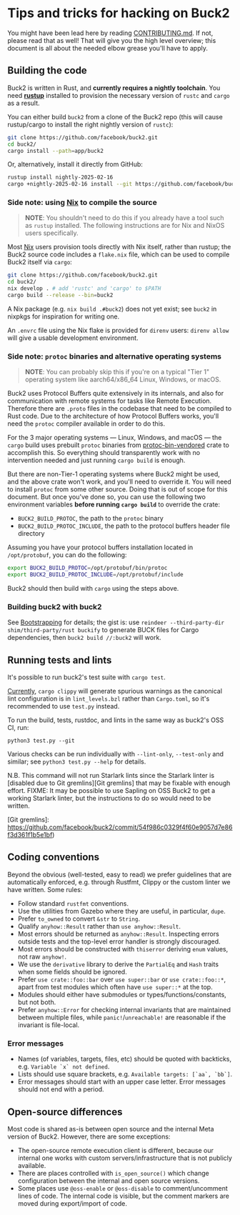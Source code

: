 # Tips and tricks for hacking on Buck2

You might have been lead here by reading [CONTRIBUTING.md](/CONTRIBUTING.md). If
not, please read that as well! That will give you the high level overview; this
document is all about the needed elbow grease you'll have to apply.

## Building the code

Buck2 is written in Rust, and **currently requires a nightly toolchain**. You
need **[rustup](https://rustup.rs)** installed to provision the necessary
version of `rustc` and `cargo` as a result.

You can either build `buck2` from a clone of the Buck2 repo (this will cause
rustup/cargo to install the right nightly version of `rustc`):

```sh
git clone https://github.com/facebook/buck2.git
cd buck2/
cargo install --path=app/buck2
```

Or, alternatively, install it directly from GitHub:

```sh
rustup install nightly-2025-02-16
cargo +nightly-2025-02-16 install --git https://github.com/facebook/buck2.git buck2
```

### Side note: using [Nix] to compile the source

> **NOTE**: You shouldn't need to do this if you already have a tool such as
> `rustup` installed. The following instructions are for Nix and NixOS users
> specifically.

Most [Nix] users provision tools directly with Nix itself, rather than rustup;
the Buck2 source code includes a `flake.nix` file, which can be used to compile
Buck2 itself via `cargo`:

```sh
git clone https://github.com/facebook/buck2.git
cd buck2/
nix develop . # add 'rustc' and 'cargo' to $PATH
cargo build --release --bin=buck2
```

A Nix package (e.g. `nix build .#buck2`) does not yet exist; see `buck2` in
nixpkgs for inspiration for writing one.

An `.envrc` file using the Nix flake is provided for `direnv` users:
`direnv allow` will give a usable development environment.

[Nix]: https://nixos.org/nix

### Side note: `protoc` binaries and alternative operating systems

> **NOTE**: You can probably skip this if you're on a typical "Tier 1" operating
> system like aarch64/x86_64 Linux, Windows, or macOS.

Buck2 uses Protocol Buffers quite extensively in its internals, and also for
communication with remote systems for tasks like Remote Execution. Therefore
there are `.proto` files in the codebase that need to be compiled to Rust code.
Due to the architecture of how Protocol Buffers works, you'll need the `protoc`
compiler available in order to do this.

For the 3 major operating systems &mdash; Linux, Windows, and macOS &mdash; the
`cargo` build uses prebuilt `protoc` binaries from
[protoc-bin-vendored](https://crates.io/crates/protoc-bin-vendored) crate to
accomplish this. So everything should transparently work with no intervention
needed and just running `cargo build` is enough.

But there are non-Tier-1 operating systems where Buck2 might be used, and the
above crate won't work, and you'll need to override it. You will need to install
`protoc` from some other source. Doing that is out of scope for this document.
But once you've done so, you can use the following two environment variables
**before running `cargo build`** to override the crate:

- `BUCK2_BUILD_PROTOC`, the path to the `protoc` binary
- `BUCK2_BUILD_PROTOC_INCLUDE`, the path to the protocol buffers header file
  directory

Assuming you have your protocol buffers installation located in `/opt/protobuf`,
you can do the following:

```bash
export BUCK2_BUILD_PROTOC=/opt/protobuf/bin/protoc
export BUCK2_BUILD_PROTOC_INCLUDE=/opt/protobuf/include
```

Buck2 should then build with `cargo` using the steps above.

### Building buck2 with buck2

See [Bootstrapping] for details; the gist is: use
`reindeer --third-party-dir shim/third-party/rust buckify` to generate BUCK
files for Cargo dependencies, then `buck2 build //:buck2` will work.

[Bootstrapping]: ./docs/about/bootstrapping.md

## Running tests and lints

It's possible to run buck2's test suite with `cargo test`.

[Currently][clippy-bug], `cargo clippy` will generate spurious warnings as the
canonical lint configuration is in `lint_levels.bzl` rather than `Cargo.toml`,
so it's recommended to use `test.py` instead.

[clippy-bug]: https://github.com/facebook/buck2/issues/943

To run the build, tests, rustdoc, and lints in the same way as buck2's OSS CI,
run:

```
python3 test.py --git
```

Various checks can be run individually with `--lint-only`, `--test-only` and
similar; see `python3 test.py --help` for details.

N.B. This command will not run Starlark lints since the Starlark linter is
[disabled due to Git gremlins][Git gremlins] that may be fixable with enough
effort. FIXME: It may be possible to use Sapling on OSS Buck2 to get a working
Starlark linter, but the instructions to do so would need to be written.

[Git gremlins]:
  https://github.com/facebook/buck2/commit/54f986c0329f4f60e9057d7e86f3d361f1b5e1bf)

## Coding conventions

Beyond the obvious (well-tested, easy to read) we prefer guidelines that are
automatically enforced, e.g. through Rustfmt, Clippy or the custom linter we
have written. Some rules:

- Follow standard `rustfmt` conventions.
- Use the utilities from Gazebo where they are useful, in particular, `dupe`.
- Prefer `to_owned` to convert `&str` to `String`.
- Qualify `anyhow::Result` rather than `use anyhow::Result`.
- Most errors should be returned as `anyhow::Result`. Inspecting errors outside
  tests and the top-level error handler is strongly discouraged.
- Most errors should be constructed with `thiserror` deriving `enum` values, not
  raw `anyhow!`.
- We use the `derivative` library to derive the `PartialEq` and `Hash` traits
  when some fields should be ignored.
- Prefer `use crate::foo::bar` over `use super::bar` or `use crate::foo::*`,
  apart from test modules which often have `use super::*` at the top.
- Modules should either have submodules or types/functions/constants, but not
  both.
- Prefer `anyhow::Error` for checking internal invariants that are maintained
  between multiple files, while `panic!`/`unreachable!` are reasonable if the
  invariant is file-local.

### Error messages

- Names (of variables, targets, files, etc) should be quoted with backticks,
  e.g. `` Variable `x` not defined ``.
- Lists should use square brackets, e.g. `` Available targets: [`aa`, `bb`] ``.
- Error messages should start with an upper case letter. Error messages should
  not end with a period.

## Open-source differences

Most code is shared as-is between open source and the internal Meta version of
Buck2. However, there are some exceptions:

- The open-source remote execution client is different, because our internal one
  works with custom servers/infrastructure that is not publicly available.
- There are places controlled with `is_open_source()` which change configuration
  between the internal and open source versions.
- Some places use `@oss-enable` or `@oss-disable` to comment/uncomment lines of
  code. The internal code is visible, but the comment markers are moved during
  export/import of code.
